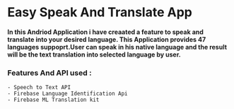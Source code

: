 # Easy Speak And Translate App

__In this Andriod Application i have creaated a feature to speak and translate into your desired language.
This Application provides 47 languages suppoprt.User can speak in his native language and the result will be the text
translation into selected language  by user.__


### Features And API used :

```
- Speech to Text API
- Firebase Language Identification Api
- Firebase ML Translation kit
```
